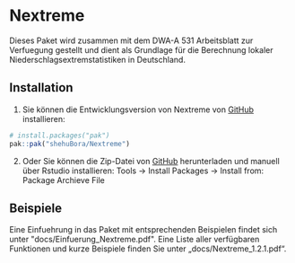 ﻿
# Nextreme

<!-- badges: start -->
<!-- badges: end -->

Dieses Paket wird zusammen mit dem DWA-A 531 Arbeitsblatt zur Verfuegung gestellt und dient als Grundlage für die Berechnung lokaler Niederschlagsextremstatistiken in Deutschland.

## Installation

1. Sie können die Entwicklungsversion von Nextreme von [GitHub](https://github.com/) installieren:

``` r
# install.packages("pak")
pak::pak("shehuBora/Nextreme")
```

2. Oder Sie können die Zip-Datei von [GitHub](https://github.com/) herunterladen und manuell über Rstudio installieren:
Tools -> Install Packages -> Install from: Package Archieve File

## Beispiele

Eine Einfuehrung in das Paket mit entsprechenden Beispielen findet sich unter "docs/Einfuerung_Nextreme.pdf".
Eine Liste aller verfügbaren Funktionen und kurze Beispiele finden Sie unter „docs/Nextreme_1.2.1.pdf“.
